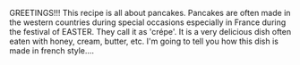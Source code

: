 GREETINGS!!!
This recipe is all about pancakes. Pancakes are often made in the western countries during special occasions especially in France during the festival of EASTER. They call it as 'crépe'. It is a very delicious dish often eaten with honey, cream, butter, etc. I'm going to tell you how this dish is made in french style....